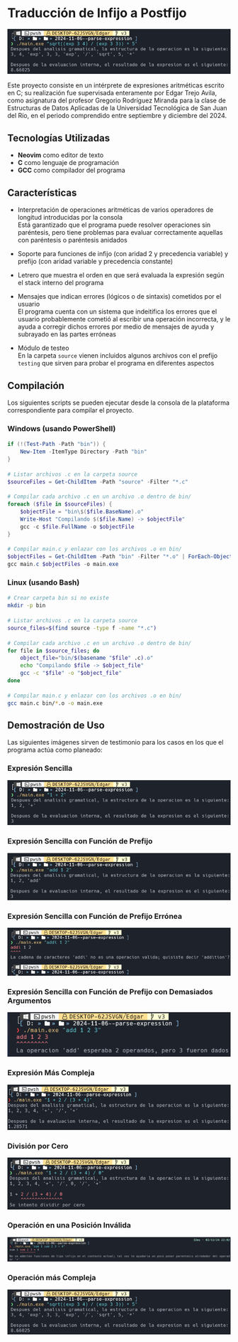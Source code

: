 # Traducción de Infijo a Postfijo

![Operación más compleja](readme-assets/8-operacion-mas-compleja.png)

Este proyecto consiste en un intérprete de expresiones aritméticas escrito en C; su realización fue supervisada enteramente por Edgar Trejo Avila, como asignatura del profesor Gregorio Rodríguez Miranda para la clase de Estructuras de Datos Aplicadas de la Universidad Tecnológica de San Juan del Río, en el periodo comprendido entre septiembre y diciembre del 2024.

## Tecnologías Utilizadas

- **Neovim** como editor de texto
- **C** como lenguaje de programación
- **GCC** como compilador del programa

## Características

- Interpretación de operaciones aritméticas de varios operadores de longitud introducidas por la consola \
  Está garantizado que el programa puede resolver operaciones sin paréntesis, pero tiene problemas para evaluar correctamente aquellas con paréntesis o paréntesis anidados

- Soporte para funciones de infijo (con aridad 2 y precedencia variable) y prefijo (con aridad variable y precedencia constante)

- Letrero que muestra el orden en que será evaluada la expresión según el stack interno del programa

- Mensajes que indican errores (lógicos o de sintaxis) cometidos por el usuario \
  El programa cuenta con un sistema que indeitifica los errores que el usuario probablemente cometió al escribir una operación incorrecta, y le ayuda a corregir dichos errores por medio de mensajes de ayuda y subrayado en las partes erróneas

- Módulo de testeo \
  En la carpeta `source` vienen incluidos algunos archivos con el prefijo `testing` que sirven para probar el programa en diferentes aspectos

## Compilación

Los siguientes scripts se pueden ejecutar desde la consola de la plataforma correspondiente para compilar el proyecto.

### Windows (usando PowerShell)

```ps1
if (!(Test-Path -Path "bin")) {
    New-Item -ItemType Directory -Path "bin"
}

# Listar archivos .c en la carpeta source
$sourceFiles = Get-ChildItem -Path "source" -Filter "*.c"

# Compilar cada archivo .c en un archivo .o dentro de bin/
foreach ($file in $sourceFiles) {
    $objectFile = "bin\$($file.BaseName).o"
    Write-Host "Compilando $($file.Name) -> $objectFile"
    gcc -c $file.FullName -o $objectFile
}

# Compilar main.c y enlazar con los archivos .o en bin/
$objectFiles = Get-ChildItem -Path "bin" -Filter "*.o" | ForEach-Object { $_.FullName }
gcc main.c $objectFiles -o main.exe
```

### Linux (usando Bash)

```bash
# Crear carpeta bin si no existe
mkdir -p bin

# Listar archivos .c en la carpeta source
source_files=$(find source -type f -name "*.c")

# Compilar cada archivo .c en un archivo .o dentro de bin/
for file in $source_files; do
    object_file="bin/$(basename "$file" .c).o"
    echo "Compilando $file -> $object_file"
    gcc -c "$file" -o "$object_file"
done

# Compilar main.c y enlazar con los archivos .o en bin/
gcc main.c bin/*.o -o main.exe
```

## Demostración de Uso

Las siguientes imágenes sirven de testimonio para los casos en los que el programa actúa como planeado:

### Expresión Sencilla

![Expresión sencilla](readme-assets/1-expresion-sencilla.png)

### Expresión Sencilla con Función de Prefijo

![Expresión sencilla con función de prefijo](readme-assets/2-expresion-sencilla-con-funcion-de-prefijo.png)

### Expresión Sencilla con Función de Prefijo Errónea

![Expresión sencilla con función de prefijo errónea](readme-assets/3-expresion-sencilla-con-funcion-de-prefijo-erronea.png)

### Expresión Sencilla con Función de Prefijo con Demasiados Argumentos

![Expresión sencilla con función de prefijo con demasiados argumentos](readme-assets/4-expresion-sencilla-con-funcion-de-prefijo-con-demasiados-argumentos.png)

### Expresión Más Compleja

![Expresión más compleja](readme-assets/5-expresion-mas-compleja.png)

### División por Cero

![División por cero](readme-assets/6-division-por-cero.png)

### Operación en una Posición Inválida

![Operación en una posición inválida](readme-assets/7-operacion-en-una-posicion-invalida.png)

### Operación más Compleja

![Operación más compleja](readme-assets/8-operacion-mas-compleja.png)
